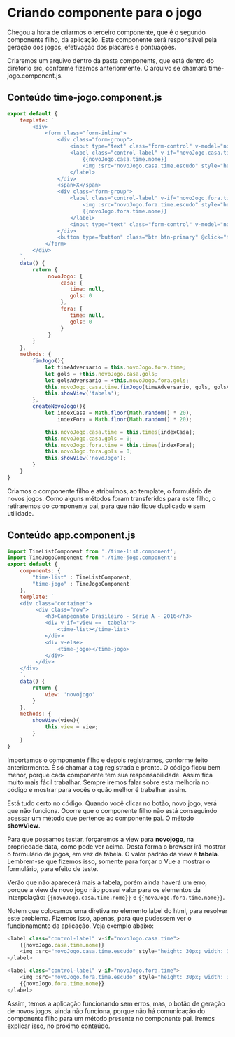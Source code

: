 # Criando componente para o jogo

Chegou a hora de criarmos o terceiro componente, que é o segundo componente filho, da aplicação. Este componente será responsável pela geração dos jogos, efetivação dos placares e pontuações.

Criaremos um arquivo dentro da pasta components, que está dentro do diretório src, conforme fizemos anteriormente. 
O arquivo se chamará time-jogo.component.js.

## Conteúdo time-jogo.component.js

```js
export default {
    template: `
        <div>
            <form class="form-inline">
                <div class="form-group">
                    <input type="text" class="form-control" v-model="novoJogo.casa.gols" @keyup.enter="fimJogo">
                    <label class="control-label" v-if="novoJogo.casa.time">
                        {{novoJogo.casa.time.nome}}
                        <img :src="novoJogo.casa.time.escudo" style="height: 30px; width: 30px;">
                    </label>
                </div>
                <span>X</span>
                <div class="form-group">
                    <label class="control-label" v-if="novoJogo.fora.time">
                        <img :src="novoJogo.fora.time.escudo" style="height: 30px; width: 30px;">
                        {{novoJogo.fora.time.nome}}
                    </label>
                    <input type="text" class="form-control" v-model="novoJogo.fora.gols">
                </div>
                <button type="button" class="btn btn-primary" @click="fimJogo">Fim de jogo</button>
            </form>
        </div>
    `,
    data() {
        return {
             novoJogo: {
                 casa: {
                    time: null,
                    gols: 0
                 },
                 fora: {
                    time: null,
                    gols: 0
                 }
             }
        }
    },
    methods: {
        fimJogo(){
            let timeAdversario = this.novoJogo.fora.time;
            let gols = +this.novoJogo.casa.gols;
            let golsAdversario = +this.novoJogo.fora.gols;
            this.novoJogo.casa.time.fimJogo(timeAdversario, gols, golsAdversario);
            this.showView('tabela');
        },
        createNovoJogo(){
            let indexCasa = Math.floor(Math.random() * 20),
                indexFora = Math.floor(Math.random() * 20);

            this.novoJogo.casa.time = this.times[indexCasa];
            this.novoJogo.casa.gols = 0;
            this.novoJogo.fora.time = this.times[indexFora];
            this.novoJogo.fora.gols = 0;
            this.showView('novoJogo');
        }
    }
}
```

Criamos o componente filho e atribuímos, ao template, o formulário de novos jogos. 
Como alguns métodos foram transferidos para este filho, o retiraremos do componente pai, para que não fique duplicado e sem utilidade.

## Conteúdo app.component.js

```js
import TimeListComponent from './time-list.component';
import TimeJogoComponent from './time-jogo.component';
export default {
    components: {
        "time-list" : TimeListComponent,
        "time-jogo" : TimeJogoComponent
    },
    template: `
    <div class="container">
         <div class="row">
            <h3>Campeonato Brasileiro - Série A - 2016</h3>
            <div v-if="view == 'tabela'">
                <time-list></time-list>
            </div>
            <div v-else>
                <time-jogo></time-jogo>
            </div>
         </div>
    </div>
    `,
    data() {
        return {
            view: 'novojogo'
        }
    },
    methods: {
        showView(view){
            this.view = view;
        }
    }
}
```

Importamos o componente filho e depois registramos, conforme feito anteriormente. É só chamar a tag registrada e pronto. 
O código ficou bem menor, porque cada componente tem sua responsabilidade. Assim fica muito mais fácil trabalhar. 
Sempre iremos falar sobre esta melhoria no código e mostrar para vocês o quão melhor é trabalhar assim.

Está tudo certo no código. Quando você clicar no botão, novo jogo, verá que não funciona. 
Ocorre que o componente filho não está conseguindo acessar um método que pertence ao componente pai. O método **showView**.

Para que possamos testar, forçaremos a view para **novojogo**, na propriedade data, como pode ver acima. 
Desta forma o browser irá mostrar o formulário de jogos, em vez da tabela. 
O valor padrão da view é **tabela**. Lembrem-se que fizemos isso, somente para forçar o Vue a  mostrar o formulário, para efeito de teste.

Verão que não aparecerá mais a tabela, porém ainda haverá um erro, porque a view de novo jogo não possui valor para os elementos da interpolação: `{{novoJogo.casa.time.nome}}` e `{{novoJogo.fora.time.nome}}`.

Notem que colocamos uma diretiva no elemento label do html, para resolver este problema. 
Fizemos isso, apenas, para que pudessem ver o funcionamento da aplicação. 
Veja exemplo abaixo:

```js
<label class="control-label" v-if="novoJogo.casa.time">
    {{novoJogo.casa.time.nome}}
    <img :src="novoJogo.casa.time.escudo" style="height: 30px; width: 30px;">
</label>

<label class="control-label" v-if="novoJogo.fora.time">
    <img :src="novoJogo.fora.time.escudo" style="height: 30px; width: 30px;">
    {{novoJogo.fora.time.nome}}
</label>
```

Assim, temos a aplicação funcionando sem erros, mas, o botão de geração de novos jogos, ainda não funciona, porque não há comunicação do componente filho para um método presente no componente pai. 
Iremos explicar isso, no próximo conteúdo.